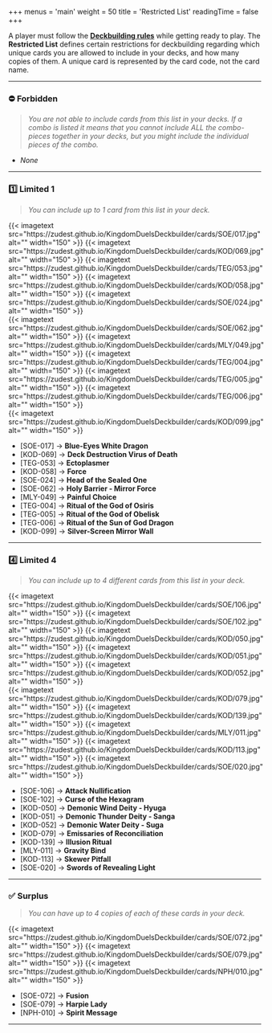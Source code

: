 +++
menus = 'main'
weight = 50
title = 'Restricted List'
readingTime = false
+++

A player must follow the **[Deckbuilding rules](/rules/#-deckbuilding)** while getting ready to play. The **Restricted List** defines certain restrictions for deckbuilding regarding which unique cards you are allowed to include in your decks, and how many copies of them. A unique card is represented by the card code, not the card name.

---

### ⛔ Forbidden

> *You are not able to include cards from this list in your decks. If a combo is listed it means that you cannot include ALL the combo-pieces together in your decks, but you might include the individual pieces of the combo.*

- _None_

---

### 1️⃣ Limited 1

> *You can include up to 1 card from this list in your deck.*

<div style="display: flex; justify-content: left; gap: 5px;">
{{< imagetext src="https://zudest.github.io/KingdomDuelsDeckbuilder/cards/SOE/017.jpg" alt="" width="150" >}}
{{< imagetext src="https://zudest.github.io/KingdomDuelsDeckbuilder/cards/KOD/069.jpg" alt="" width="150" >}}
{{< imagetext src="https://zudest.github.io/KingdomDuelsDeckbuilder/cards/TEG/053.jpg" alt="" width="150" >}}
{{< imagetext src="https://zudest.github.io/KingdomDuelsDeckbuilder/cards/KOD/058.jpg" alt="" width="150" >}}
{{< imagetext src="https://zudest.github.io/KingdomDuelsDeckbuilder/cards/SOE/024.jpg" alt="" width="150" >}}
</div>

<div style="display: flex; justify-content: left; gap: 5px;">
{{< imagetext src="https://zudest.github.io/KingdomDuelsDeckbuilder/cards/SOE/062.jpg" alt="" width="150" >}}
{{< imagetext src="https://zudest.github.io/KingdomDuelsDeckbuilder/cards/MLY/049.jpg" alt="" width="150" >}}
{{< imagetext src="https://zudest.github.io/KingdomDuelsDeckbuilder/cards/TEG/004.jpg" alt="" width="150" >}}
{{< imagetext src="https://zudest.github.io/KingdomDuelsDeckbuilder/cards/TEG/005.jpg" alt="" width="150" >}}
{{< imagetext src="https://zudest.github.io/KingdomDuelsDeckbuilder/cards/TEG/006.jpg" alt="" width="150" >}}
</div>

<div style="display: flex; justify-content: left; gap: 5px;">
{{< imagetext src="https://zudest.github.io/KingdomDuelsDeckbuilder/cards/KOD/099.jpg" alt="" width="150" >}}
</div>

- [SOE-017] → **Blue-Eyes White Dragon**
- [KOD-069] → **Deck Destruction Virus of Death**
- [TEG-053] → **Ectoplasmer**
- [KOD-058] → **Force**
- [SOE-024] → **Head of the Sealed One**
- [SOE-062] → **Holy Barrier - Mirror Force**
- [MLY-049] → **Painful Choice**
- [TEG-004] → **Ritual of the God of Osiris**
- [TEG-005] → **Ritual of the God of Obelisk**
- [TEG-006] → **Ritual of the Sun of God Dragon**
- [KOD-099] → **Silver-Screen Mirror Wall**

---

### 4️⃣ Limited 4

> *You can include up to 4 different cards from this list in your deck.*

<div style="display: flex; justify-content: left; gap: 5px;">
{{< imagetext src="https://zudest.github.io/KingdomDuelsDeckbuilder/cards/SOE/106.jpg" alt="" width="150" >}}
{{< imagetext src="https://zudest.github.io/KingdomDuelsDeckbuilder/cards/SOE/102.jpg" alt="" width="150" >}}
{{< imagetext src="https://zudest.github.io/KingdomDuelsDeckbuilder/cards/KOD/050.jpg" alt="" width="150" >}}
{{< imagetext src="https://zudest.github.io/KingdomDuelsDeckbuilder/cards/KOD/051.jpg" alt="" width="150" >}}
{{< imagetext src="https://zudest.github.io/KingdomDuelsDeckbuilder/cards/KOD/052.jpg" alt="" width="150" >}}
</div>

<div style="display: flex; justify-content: left; gap: 5px;">
{{< imagetext src="https://zudest.github.io/KingdomDuelsDeckbuilder/cards/KOD/079.jpg" alt="" width="150" >}}
{{< imagetext src="https://zudest.github.io/KingdomDuelsDeckbuilder/cards/KOD/139.jpg" alt="" width="150" >}}
{{< imagetext src="https://zudest.github.io/KingdomDuelsDeckbuilder/cards/MLY/011.jpg" alt="" width="150" >}}
{{< imagetext src="https://zudest.github.io/KingdomDuelsDeckbuilder/cards/KOD/113.jpg" alt="" width="150" >}}
{{< imagetext src="https://zudest.github.io/KingdomDuelsDeckbuilder/cards/SOE/020.jpg" alt="" width="150" >}}
</div>

- [SOE-106] → **Attack Nullification**
- [SOE-102] → **Curse of the Hexagram**
- [KOD-050] → **Demonic Wind Deity - Hyuga**
- [KOD-051] → **Demonic Thunder Deity - Sanga**
- [KOD-052] → **Demonic Water Deity - Suga**
- [KOD-079] → **Emissaries of Reconciliation**
- [KOD-139] → **Illusion Ritual**
- [MLY-011] → **Gravity Bind**
- [KOD-113] → **Skewer Pitfall**
- [SOE-020] → **Swords of Revealing Light**

---

### ✅ Surplus

> *You can have up to 4 copies of each of these cards in your deck.*

<div style="display: flex; justify-content: left; gap: 5px;">
{{< imagetext src="https://zudest.github.io/KingdomDuelsDeckbuilder/cards/SOE/072.jpg" alt="" width="150" >}}
{{< imagetext src="https://zudest.github.io/KingdomDuelsDeckbuilder/cards/SOE/079.jpg" alt="" width="150" >}}
{{< imagetext src="https://zudest.github.io/KingdomDuelsDeckbuilder/cards/NPH/010.jpg" alt="" width="150" >}}
</div>

- [SOE-072] → **Fusion**
- [SOE-079] → **Harpie Lady**
- [NPH-010] → **Spirit Message**

---
